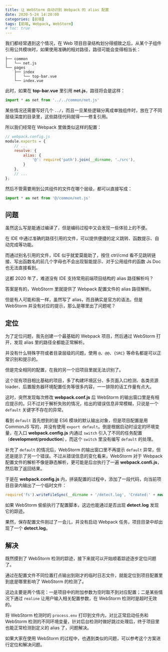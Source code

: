 ```yaml
---
title: 让 WebStorm 自动识别 Webpack 的 alias 配置
date: 2020-5-24 14:20:00
categories: [前端]
tags: [前端, Webpack, WebStorm]
# toc: true
---
```


我们都经常遇到这个情况，在 Web 项目目录结构划分得细致之后，从某个子组件引用公共模块时，如果使用准确的相对路径，路径可能会变得相当长：

<!-- more -->

```
├── common
│   └── net.js
└── pages
    ├── index
    │   └── top-bar.vue
    └── index.vue
```

此时，如果在 **top-bar.vue** 里引用 **net.js**，路径将会是这样：

```javascript
import * as net from '../../common/net.js'
```

某些情况还需要写好几个 `../`，而且一旦某些逻辑分离成单独组件时，放在了不同层级深度的目录里，这些路径代码就得一一修复引用。

所以我们经常在 Webpack 里做类似这样的配置：

```javascript
// webpack.config.js
module.exports = {
    // ...
    resolve: {
        alias: {
            '@': require('path').join(__dirname, './src'),
        }
    },
    // ...
};
```

然后不管需要用到公共组件的文件在哪个层级，都可以直接写成：

```javascript
import * as net from '@/common/net.js'
```

## 问题

虽然这么写是能通过编译了，但是编码过程中又会发现一些体验上的不便。

在 IDE 中通过准确的路径引用的文件，可以提供便捷的定义跳转、函数提示、自动完成等功能。

而通过别名引用的文件，IDE 似乎就爱莫能助了，按住 ctrl/cmd 看不见跳转链接、写出函数名的前几个字母也不会出现智能提示、对于公用组件的函数 Js Doc 也无法直接看到。

这都 2020 年了，难道没有 IDE 支持常用前端项目结构的 alias 路径解析吗？

答案是有的，WebStorm 里就提供了 Webpack 配置文件的 alias 路径解析。

但是有人可能和我一样，虽然写了 alias，而且确实是官方的语法。但是 WebStorm 并没有对应的提示，那么是哪里出了问题呢？

## 定位

为了定位问题，我先创建一个最基础的 Webpack 项目，然后通过 WebStorm 打开，发现 alias 里的路径全都能正常解析。

并没有什么特殊字符或者目录层级的问题，使用 `@`、`@@`、`{SRC}` 等命名都是可以正常识别和提示的。

但是完全相同的配置，在我的另一个旧项目里就无法识别了。

这个现有项目相比基础的项目，多了构建环境区分、多页面入口检测、各类资源 loader、后置服务器环境配置任务等很多内容，一一排除的话工作量有点大。

这时，突然发现每次修改 **webpack.conf.js** 后 WebStorm 的输出窗口里是有相应提示的。只不过对于解析失败的情况，给出的错误信息非常模糊，只说是一个 `default` 关键字不存在的异常。

看到 `default` 首先想到的是 ES6 模块的默认输出对象，但是项目配置是用 CommonJS 写的，并没有使用 `export default`。倒是根据启动时设定的环境变量，在入口 **webpack.config.js** 内通过 `switch` 引入了不同的任务配置（**development**/**production**），而这个 `switch` 里没有编写 `default` 的处理。

补充了 `default` 的情况后，WebStorm 的输出窗口里不再提示 `default` 异常，但还是提示了另一个错误。不过从错误信息的变化看来，WebStorm 对于 Webpack 配置文件的解析不像是静态解析，更可能是后台执行了一遍 **webpack.confi.js**，然后取了返回结果。

于是在 **webpack.config.js** 内，拼装配置的过程中，添加了一段代码，向当前项目目录内输出了一个临时文件：

```javascript
require('fs').writeFileSync(__dirname + '/detect.log', 'Created:' + new Date());
```

如果 WebStorm 偷偷执行了配置脚本，这边也能通过是否出现 **detect.log** 发现它的踪迹。

果然，保存配置文件刚过了一会儿，并没有启动 Webpack 任务，项目目录中却出现了一个 **detect.log**。

## 解决

既然摸到了 WebStorm 检测的踪迹，接下来就可以开始顺着踪迹逐步定位问题了。

通过在配置文件不同位置打点输出到刚才的临时日志文件，就能定位到项目配置里到底是哪里影响了 WebStorm 的检测了。

这边主要是两个情况：一是项目中的附加参数为空时取不到对应配置；二是某些情况下通过 `realine` 让用户输入相关配置参数，在 WebStorm 检测时是超时无效的。

将 WebStorm 检测时的 `process.env` 打印到文件内，对比正常启动任务和 WebStorm 检测的不同环境变量，针对后台检测时做好跳过处理后，终于项目里也能正常检测到定义的 alias 了，问题解决。

如果大家在使用 WebStorm 的过程中，也遇到类似的问题，可以参考这个方案进行定位和解决问题。
